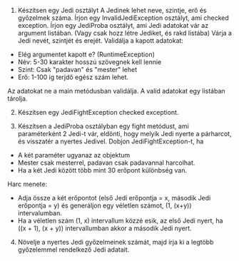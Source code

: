 1. Készítsen egy Jedi osztályt
A Jedinek lehet neve, szintje, erő és győzelmek száma.
Írjon egy InvalidJediException osztályt, ami checked exception.
Írjon egy JediProba osztályt, ami Jedi adatokat vár az argument listában. (Vagy csak hozz létre Jediket, és rakd listába)
Várja a Jedi nevét, szintjét és erejét.
Validálja a kapott adatokat:
- Elég argumentet kapott e? (RuntimeException)
- Név: 5-30 karakter hosszú szövegnek kell lennie
- Szint: Csak "padavan" és "mester" lehet
- Erő: 1-100 ig terjdő egész szám lehet.

Az adatokat ne a main metódusban validálja.
A valid adatokat egy listában tárolja.

2. Készítsen egy JediFightException checked exceptiont.

3. Készítsen a JediProba osztályban egy fight metódust, ami paraméterként 2 Jedi-t vár, eldönti, hogy melyik Jedi nyerte a párharcot, és visszatér a nyertes Jedivel.
Dobjon JediFightException-t, ha 
- A két paraméter ugyanaz az objektum
- Mester csak mesterrel, padavan csak padavannal harcolhat.
- Ha a két Jedi között több mint 30 erőpont különbség van.

Harc menete:
 - Adja össze a két erőpontot (első Jedi erőpontja = x, második Jedi erőpontja = y) és generáljon egy véletlen számot, (1, (x+y)) intervalumban.
 - Ha a véletlen szám (1, x) intervallum közzé esik, az első Jedi nyert, ha ((x + 1), (x + y)) intervallumban akkor a második Jedi nyert.

4. Növelje a nyertes Jedi győzelmeinek számát, majd írja ki a legtöbb győzelemmel rendelkező Jedi adatait.
